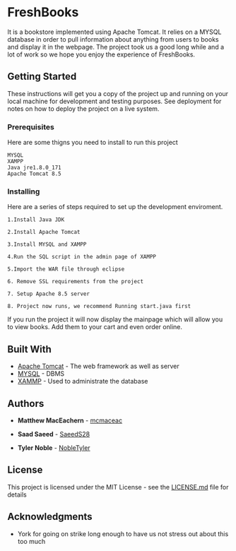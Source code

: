 # FreshBooks

It is a bookstore implemented using Apache Tomcat. It relies on a MYSQL database in order to pull information about anything from users to books and display it in the webpage. 
The project took us a good long while and a lot of work so we hope you enjoy the experience of FreshBooks.


## Getting Started

These instructions will get you a copy of the project up and running on your local machine for development and testing purposes. See deployment for notes on how to deploy the project on a live system.

### Prerequisites

Here are some thigns you need to install  to run this project

```
MYSQL
XAMPP
Java jre1.8.0_171
Apache Tomcat 8.5
```

### Installing

Here are a series of steps required to set up the development enviroment.

```
1.Install Java JDK

2.Install Apache Tomcat

3.Install MYSQL and XAMPP

4.Run the SQL script in the admin page of XAMPP

5.Import the WAR file through eclipse

6. Remove SSL requirements from the project

7. Setup Apache 8.5 server

8. Project now runs, we recommend Running start.java first
```

If you run the project it will now display the mainpage which will allow you to view books.
Add them to your cart and even order online.





## Built With

* [Apache Tomcat](http://tomcat.apache.org/) - The web framework as well as server
* [MYSQL](https://www.mysql.com/) - DBMS
* [XAMMP](https://www.apachefriends.org/index.html) - Used to administrate the database



## Authors

* **Matthew MacEachern**  - [mcmaceac](https://github.com/mcmaceac)

* **Saad Saeed**  - [SaeedS28](https://github.com/SaeedS28)

* **Tyler Noble**  - [NobleTyler](https://github.com/NobleTyler)



## License

This project is licensed under the MIT License - see the [LICENSE.md](LICENSE.md) file for details

## Acknowledgments

* York for going on strike long enough to have us not stress out about this too much
